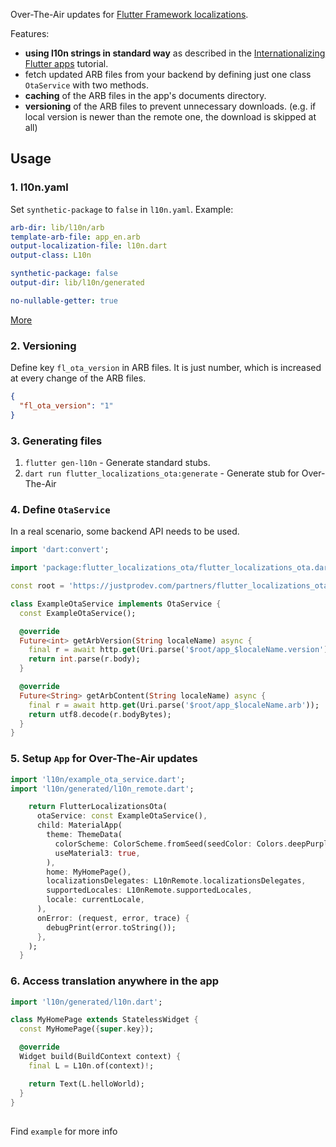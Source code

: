 Over-The-Air updates for [Flutter Framework localizations](https://github.com/flutter/flutter/tree/master/packages/flutter_localizations).

Features:

- **using l10n strings in standard way** as described in the [Internationalizing Flutter apps](https://docs.flutter.dev/ui/accessibility-and-internationalization/internationalization) tutorial.
- fetch updated ARB files from your backend by defining just one class `OtaService` with two methods.
- **caching** of the ARB files in the app's documents directory.
- **versioning** of the ARB files to prevent unnecessary downloads. (e.g. if local version is newer than the remote one, the download is skipped at all)

## Usage

### 1. l10n.yaml

Set `synthetic-package` to `false` in `l10n.yaml`. Example: 

```yaml
arb-dir: lib/l10n/arb
template-arb-file: app_en.arb
output-localization-file: l10n.dart
output-class: L10n

synthetic-package: false
output-dir: lib/l10n/generated

no-nullable-getter: true
```

[More](https://docs.flutter.dev/ui/accessibility-and-internationalization/internationalization#configuring-the-l10n-yaml-file)

### 2. Versioning

Define key `fl_ota_version` in ARB files. It is just number, which is increased at every change of the ARB files.

```json
{
  "fl_ota_version": "1"
} 
```

### 3. Generating files

1. `flutter gen-l10n` - Generate standard stubs.
2.  `dart run flutter_localizations_ota:generate` - Generate stub for Over-The-Air

### 4. Define `OtaService`

In a real scenario, some backend API needs to be used.

```dart
import 'dart:convert';

import 'package:flutter_localizations_ota/flutter_localizations_ota.dart';

const root = 'https://justprodev.com/partners/flutter_localizations_ota/arb';

class ExampleOtaService implements OtaService {
  const ExampleOtaService();

  @override
  Future<int> getArbVersion(String localeName) async {
    final r = await http.get(Uri.parse('$root/app_$localeName.version'));
    return int.parse(r.body);
  }

  @override
  Future<String> getArbContent(String localeName) async {
    final r = await http.get(Uri.parse('$root/app_$localeName.arb'));
    return utf8.decode(r.bodyBytes);
  }
}
```

### 5. Setup `App` for Over-The-Air updates

```dart
import 'l10n/example_ota_service.dart';
import 'l10n/generated/l10n_remote.dart';
```
```dart
    return FlutterLocalizationsOta(
      otaService: const ExampleOtaService(),
      child: MaterialApp(
        theme: ThemeData(
          colorScheme: ColorScheme.fromSeed(seedColor: Colors.deepPurple),
          useMaterial3: true,
        ),
        home: MyHomePage(),
        localizationsDelegates: L10nRemote.localizationsDelegates,
        supportedLocales: L10nRemote.supportedLocales,
        locale: currentLocale,
      ),
      onError: (request, error, trace) {
        debugPrint(error.toString());
      },
    );
  }
```

### 6. Access translation anywhere in the app

```dart
import 'l10n/generated/l10n.dart';
```
```dart
class MyHomePage extends StatelessWidget {
  const MyHomePage({super.key});

  @override
  Widget build(BuildContext context) {
    final L = L10n.of(context)!;

    return Text(L.helloWorld);
  }
}
```
##

Find `example` for more info